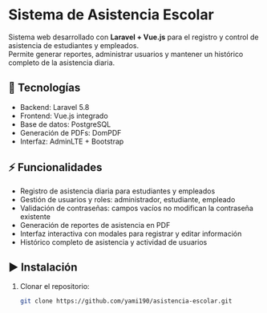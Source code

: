 # Sistema de Asistencia Escolar

Sistema web desarrollado con **Laravel + Vue.js** para el registro y control de asistencia de estudiantes y empleados.  
Permite generar reportes, administrar usuarios y mantener un histórico completo de la asistencia diaria.

## 🚀 Tecnologías
- Backend: Laravel 5.8  
- Frontend: Vue.js integrado  
- Base de datos: PostgreSQL  
- Generación de PDFs: DomPDF  
- Interfaz: AdminLTE + Bootstrap  

## ⚡ Funcionalidades
- Registro de asistencia diaria para estudiantes y empleados  
- Gestión de usuarios y roles: administrador, estudiante, empleado  
- Validación de contraseñas: campos vacíos no modifican la contraseña existente  
- Generación de reportes de asistencia en PDF  
- Interfaz interactiva con modales para registrar y editar información  
- Histórico completo de asistencia y actividad de usuarios  

## ▶️ Instalación
1. Clonar el repositorio:  
   ```bash
   git clone https://github.com/yami190/asistencia-escolar.git
